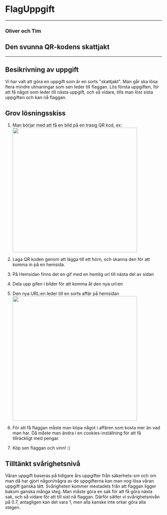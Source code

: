 # FlagUppgift
---
### Oliver och Tim 

## Den svunna QR-kodens skattjakt
---
## Besikrivning av uppgift 
Vi har valt att göra en uppgift som är en sorts "skattjakt". Man går ska lösa flera mindre utmaningar som sen leder till flaggan. Lös första uppgiften, för att få något som leder till nästa uppgift, och så vidare, tills man löst sista uppgiften och kan nå flaggan.  

 ## Grov lösningsskiss
1. Man börjar med att få en bild på en trasig QR kod, ex:
   <br>
   <img src="https://upload.wikimedia.org/wikipedia/commons/8/8d/QR_Code_Damaged.jpg" width="400">
   
2. Laga QR koden genom att lägga till ett hörn, och skanna den för att komma in på en hemsida.  
3. På Hemsidan finns det en gif med en hemlig url till nästa del av sidan
4. Dela upp gifen i bilder för att komma åt den nya url:en
5. Den nya URL:en leder till en sorts affär på hemsidan
   <br>
   <img src="https://github.com/abb21timsjo/FlagUppgift/assets/92145432/81da4451-a1ae-4d81-ba05-45e5bbe22db4" width="400">
   
6. För att få flaggan måste man köpa något i affären som kosta mer än vad man har. Då måste man ändra i en cookies-inställning för att få tillräckligt med pengar.
7. Köp sen flaggan och vinn! :)

## Tilltänkt svårighetsnivå
Våran uppgift baseras på tidigare års uppgifter från säkerhets-sm och om man då har gjort någon/några av de uppgifterna kan man nog lösa våran uppgift ganska lätt. Svårigheten kommer mestadels från att flaggan ligger bakom ganska många steg. Man måste göra en sak för att få göra nästa sak, och så vidare för att till sist nå flaggan. Därför sätter vi svårighetsnivån på 0.7, antagligen kan det vara 1, men alla kanske inte orkar göra alla stegen.

